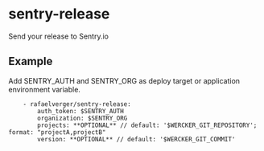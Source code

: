 sentry-release
==============

Send your release to Sentry.io


Example
--------

Add SENTRY_AUTH and SENTRY_ORG as deploy target or application environment variable.

```
    - rafaelverger/sentry-release:
        auth_token: $SENTRY_AUTH
        organization: $SENTRY_ORG
        projects: **OPTIONAL** // default: '$WERCKER_GIT_REPOSITORY'; format: "projectA,projectB"
        version: **OPTIONAL** // default: '$WERCKER_GIT_COMMIT'
```
